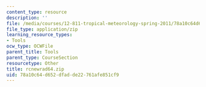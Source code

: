 ```yaml
---
content_type: resource
description: ''
file: /media/courses/12-811-tropical-meteorology-spring-2011/78a10c64d652dfadde22761afe851cf9_rcnewrad64.zip
file_type: application/zip
learning_resource_types:
- Tools
ocw_type: OCWFile
parent_title: Tools
parent_type: CourseSection
resourcetype: Other
title: rcnewrad64.zip
uid: 78a10c64-d652-dfad-de22-761afe851cf9
---
```


